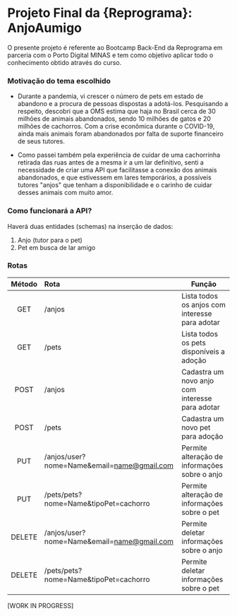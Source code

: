 # Projeto Final da {Reprograma}: AnjoAumigo 

O presente projeto é referente ao Bootcamp Back-End da Reprograma em parceria com o Porto Digital MINAS e tem como objetivo aplicar todo o conhecimento obtido através do curso.

### Motivação do tema escolhido
- Durante a pandemia, vi crescer o número de pets em estado de abandono e a procura de pessoas dispostas a adotá-los. Pesquisando a respeito, descobri que a OMS estima que haja no Brasil cerca de 30 milhões de animais abandonados, sendo 10 milhões de gatos e 20 milhões de cachorros. Com a crise econômica durante o COVID-19, ainda mais animais foram abandonados por falta de suporte financeiro de seus tutores.

- Como passei também pela experiência de cuidar de uma cachorrinha retirada das ruas antes de a mesma ir a um lar definitivo, senti a necessidade de criar uma API que facilitasse a conexão dos animais abandonados, e que estivessem em lares temporários, a possíveis tutores "anjos" que tenham a disponibilidade e o carinho de cuidar desses animais com muito amor.

### Como funcionará a API?

Haverá duas entidades (schemas) na inserção de dados:

1. Anjo (tutor para o pet)
2. Pet em busca de lar amigo

### Rotas 

| Método   |  Rota        | Função  |
|:--------:|:-------------| ------- |
| GET | /anjos | Lista todos os anjos com interesse para adotar |
| GET | /pets | Lista todos os pets disponíveis a adoção |
| POST | /anjos | Cadastra um novo anjo com interesse para adotar |
| POST | /pets | Cadastra um novo pet para adoção |
| PUT | /anjos/user?nome=Name&email=name@gmail.com | Permite alteração de informações sobre o anjo |
| PUT | /pets/pets?nome=Name&tipoPet=cachorro | Permite alteração de informações sobre o pet |
| DELETE | /anjos/user?nome=Name&email=name@gmail.com | Permite deletar informações sobre o anjo |
| DELETE | /pets/pets?nome=Name&tipoPet=cachorro | Permite deletar informações sobre o pet |


[WORK IN PROGRESS]







